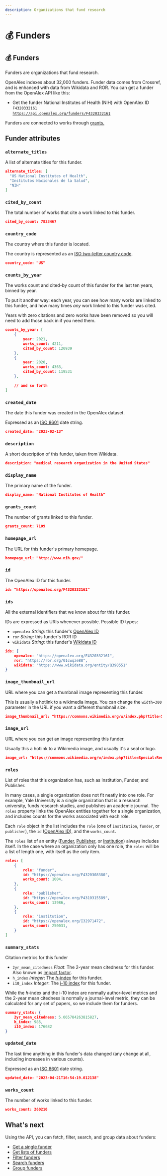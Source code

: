 ```yaml
---
description: Organizations that fund research
---
```


# 💰 Funders

## 💰 Funders

Funders are organizations that fund research.

OpenAlex indexes about 32,000 funders. Funder data comes from Crossref, and is enhanced with data from Wikidata and ROR. You can get a funder from the OpenAlex API like this:

* Get the funder National Institutes of Health (NIH) with OpenAlex ID `F4320332161`\
  [`https://api.openalex.org/funders/F4320332161`](https://api.openalex.org/funders/F4320332161)

Funders are connected to works through [grants.](https://github.com/ourresearch/openalex-docs/blob/sandbox/the-data/works/work-object/README.md#grants)

## Funder attributes

### `alternate_titles`

A list of alternate titles for this funder.

```json
alternate_titles: [
  "US National Institutes of Health",
  "Institutos Nacionales de la Salud",
  "NIH"
]
```

### `cited_by_count`

The total number of works that cite a work linked to this funder.

```json
cited_by_count: 7823467
```

### `country_code`

The country where this funder is located.

The country is represented as an [ISO two-letter country code](https://en.wikipedia.org/wiki/ISO\_3166-1\_alpha-2).

```json
country_code: "US"
```

### `counts_by_year`

The works count and cited-by count of this funder for the last ten years, binned by year.

To put it another way: each year, you can see how many works are linked to this funder, and how many times _any_ work linked to this funder was cited.

Years with zero citations and zero works have been removed so you will need to add those back in if you need them.

```json
counts_by_year: [
    {
        year: 2021,
        works_count: 4211,
        cited_by_count: 120939
    },
    {
        year: 2020,
        works_count: 4363,
        cited_by_count: 119531
    },
    
    // and so forth
]
```

### `created_date`

The date this funder was created in the OpenAlex dataset.

Expressed as an [ISO 8601](https://en.wikipedia.org/wiki/ISO\_8601) date string.

```json
created_date: "2023-02-13"
```

### `description`

A short description of this funder, taken from Wikidata.

```json
description: "medical research organization in the United States"
```

### `display_name`

The primary name of the funder.

```json
display_name: "National Institutes of Health"
```

### `grants_count`

The number of grants linked to this funder.

```json
grants_count: 7109
```

### `homepage_url`

The URL for this funder's primary homepage.

```json
homepage_url: "http://www.nih.gov/"
```

### `id`

The OpenAlex ID for this funder.

```json
id: "https://openalex.org/F4320332161"
```

### `ids`

All the external identifiers that we know about for this funder.

IDs are expressed as URIs whenever possible. Possible ID types:

* `openalex` _String:_ this funder's [OpenAlex ID](../the-api/get-single-entities/#the-openalex-id)
* `ror` _String:_ this funder's ROR ID
* `wikidata` _String:_ this funder's [Wikidata ID](https://www.wikidata.org/wiki/Wikidata:Identifiers)

```json
ids: {
    openalex: "https://openalex.org/F4320332161",
    ror: "https://ror.org/01cwqze88",
    wikidata: "https://www.wikidata.org/entity/Q390551"
}
```

### `image_thumbnail_url`

URL where you can get a thumbnail image representing this funder.

This is usually a hotlink to a wikimedia image. You can change the `width=300` parameter in the URL if you want a different thumbnail size.

```json
image_thumbnail_url: "https://commons.wikimedia.org/w/index.php?title=Special:Redirect/file/NIH 2013 logo vertical.svg&width=300"
```

### `image_url`

URL where you can get an image representing this funder.

Usually this a hotlink to a Wikimedia image, and usually it's a seal or logo.

```json
image_url: "https://commons.wikimedia.org/w/index.php?title=Special:Redirect/file/NIH 2013 logo vertical.svg"
```

### `roles`

List of roles that this organization has, such as Institution, Funder, and Publisher.

In many cases, a single organization does not fit neatly into one role. For example, Yale University is a single organization that is a research university, funds research studies, and publishes an academic journal. The `roles` property links the OpenAlex entities together for a single organization, and includes counts for the works associated with each role.

Each `role` object in the list includes the `role` (one of `institution`, `funder`, or `publisher`), the `id` ([OpenAlex ID](../the-api/get-single-entities/#the-openalex-id)), and the `works_count`.

The `roles` list of an entity ([Funder](funders.md), [Publisher](publishers.md), or [Institution](institutions.md)) always includes itself. In the case where an organization only has one role, the `roles` will be a list of length one, with itself as the only item.

```json
roles: [
    {
        role: "funder",
        id: "https://openalex.org/F4320308380",
        works_count: 1004,
    },
    {
        role: "publisher",
        id: "https://openalex.org/P4310315589",
        works_count: 13986,
    },
    {
        role: "institution",
        id: "https://openalex.org/I32971472",
        works_count: 250031,
    }
]
```

### `summary_stats`

Citation metrics for this funder

* `2yr_mean_citedness` _Float_: The 2-year mean citedness for this funder. Also known as [impact factor](https://en.wikipedia.org/wiki/Impact\_factor).
* `h_index` _Integer_: The [_h_-index](https://en.wikipedia.org/wiki/H-index) for this funder.
* `i10_index` _Integer_: The [i-10 index](https://en.wikipedia.org/wiki/Author-level\_metrics#i-10-index) for this funder.

While the _h_-index and the i-10 index are normally author-level metrics and the 2-year mean citedness is normally a journal-level metric, they can be calculated for any set of papers, so we include them for funders.

```json
summary_stats: {
    2yr_mean_citedness: 5.065784263815827,
    h_index: 985,
    i10_index: 176682
}
```

### `updated_date`

The last time anything in this funder's data changed (any change at all, including increases in various counts).

Expressed as an [ISO 8601](https://en.wikipedia.org/wiki/ISO\_8601) date string.

```json
updated_date: "2023-04-21T16:54:19.012138"
```

### `works_count`

The number of works linked to this funder.

```json
works_count: 260210
```

## What's next

Using the API, you can fetch, filter, search, and group data about funders:

* [Get a single funder](https://github.com/ourresearch/openalex-docs/blob/sandbox/the-data/funders/get-a-single-funder.md)
* [Get lists of funders](https://github.com/ourresearch/openalex-docs/blob/sandbox/the-data/funders/get-lists-of-funders.md)
* [Filter funders](https://github.com/ourresearch/openalex-docs/blob/sandbox/the-data/funders/filter-funders.md)
* [Search funders](https://github.com/ourresearch/openalex-docs/blob/sandbox/the-data/funders/search-funders.md)
* [Group funders](https://github.com/ourresearch/openalex-docs/blob/sandbox/the-data/funders/group-funders.md)
